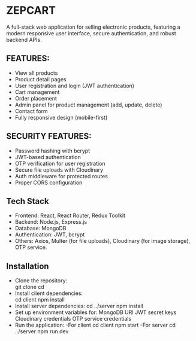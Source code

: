 # ZEPCART

A full-stack web application for selling electronic products, featuring a modern responsive user interface, secure authentication, and robust backend APIs.

 ## FEATURES:

- View all products
- Product detail pages
- User registration and login (JWT authentication)
- Cart management
- Order placement
- Admin panel for product management (add, update, delete)
- Contact form
- Fully responsive design (mobile-first)

## SECURITY FEATURES:

- Password hashing with bcrypt
- JWT-based authentication
- OTP verification for user registration
- Secure file uploads with Cloudinary
- Auth middleware for protected routes
- Proper CORS configuration

## Tech Stack

- Frontend: React, React Router, Redux Toolkit
- Backend: Node.js, Express.js
- Database: MongoDB
- Authentication: JWT, bcrypt
- Others: Axios, Multer (for file uploads), Cloudinary (for image storage), OTP service.


## Installation 

- Clone the repository:      
      git clone <repo-url>
      cd <project-directory>
- Install client dependencies:  
      cd client
      npm install
- Install server dependencies:
      cd ../server
      npm install
- Set up environment variables for:
      MongoDB URI
      JWT secret keys
      Cloudinary credentials
      OTP service credentials
- Run the application:
  -For client 
      cd client
      npm start
  -For server
      cd ../server
      npm run dev 




